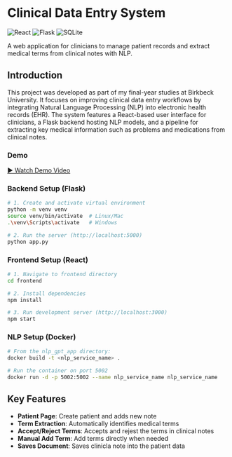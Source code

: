 # Clinical Data Entry System

![React](https://img.shields.io/badge/React-18.2-blue)
![Flask](https://img.shields.io/badge/Flask-2.3-green)
![SQLite](https://img.shields.io/badge/SQLite-3-lightgrey)

A web application for clinicians to manage patient records and extract medical terms from clinical notes with NLP.

## Introduction 
This project was developed as part of my final-year studies at Birkbeck University. It focuses on improving clinical data entry workflows by integrating Natural Language Processing (NLP) into electronic health records (EHR). The system features a React-based user interface for clinicians, a Flask backend hosting NLP models, and a pipeline for extracting key medical information such as problems and medications from clinical notes.

### Demo

[▶️ Watch Demo Video](./demo.mp4)


### Backend Setup (Flask)

```bash
# 1. Create and activate virtual environment
python -m venv venv
source venv/bin/activate  # Linux/Mac
.\venv\Scripts\activate   # Windows

# 2. Run the server (http://localhost:5000)
python app.py
```

### Frontend Setup (React)

```bash
# 1. Navigate to frontend directory
cd frontend

# 2. Install dependencies
npm install

# 3. Run development server (http://localhost:3000)
npm start
```

### NLP Setup (Docker)

```bash
# From the nlp_gpt_app directory:
docker build -t <nlp_service_name> .

# Run the container on port 5002
docker run -d -p 5002:5002 --name nlp_service_name nlp_service_name
```

## Key Features

- **Patient Page**: Create patient and adds new note
- **Term Extraction**: Automatically identifies medical terms
- **Accept/Reject Terms**: Accepts and rejest the terms in clinical notes
- **Manual Add Term**: Add terms directly when needed
- **Saves Document**: Saves clinicla note into the patient data

